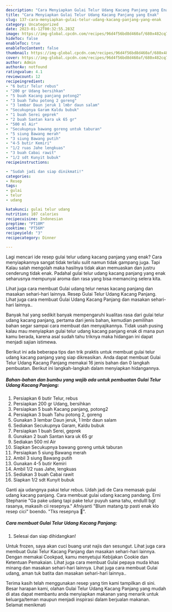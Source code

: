 ```yaml
---
description: "Cara Menyiapkan Gulai Telur Udang Kacang Panjang yang Enak"
title: "Cara Menyiapkan Gulai Telur Udang Kacang Panjang yang Enak"
slug: 137-cara-menyiapkan-gulai-telur-udang-kacang-panjang-yang-enak
category: Uncategorized
date: 2023-01-12T00:32:55.283Z
image: https://img-global.cpcdn.com/recipes/96d4f56bd8d460af/680x482cq70/gulai-telur-udang-kacang-panjang-foto-resep-utama.jpg
hideToc: false
enableToc: true
enableTocContent: false
thumbnail: https://img-global.cpcdn.com/recipes/96d4f56bd8d460af/680x482cq70/gulai-telur-udang-kacang-panjang-foto-resep-utama.jpg
cover: https://img-global.cpcdn.com/recipes/96d4f56bd8d460af/680x482cq70/gulai-telur-udang-kacang-panjang-foto-resep-utama.jpg
author: Admin
authorAv: notfound
ratingvalue: 4.1
reviewcount: 12
recipeingredient:
- "6 butir Telur rebus"
- "200 gr Udang bersihkan"
- "5 buah Kacang panjang potong2"
- "3 buah Tahu potong 2 goreng"
- "3 lembar Daun jeruk 1 lmbr daun salam"
- "Secukupnya Garam Kaldu bubuk"
- "1 buah Serei geprek"
- "2 buah Santan kara uk 65 gr"
- "500 ml Air"
- "Secukupnya bawang goreng untuk taburan"
- "5 siung Bawang merah"
- "3 siung Bawang putih"
- "4-5 butir Kemiri"
- "1/2 ruas Jahe lengkuas"
- "3 buah Cabai rawit"
- "1/2 sdt Kunyit bubuk"
recipeinstructions:

- "Sudah jadi dan siap dinikmati!"
categories:
- Resep
tags:
- gulai
- telur
- udang

katakunci: gulai telur udang 
nutrition: 107 calories
recipecuisine: Indonesian
preptime: "PT10M"
cooktime: "PT56M"
recipeyield: "3"
recipecategory: Dinner

---
```



Lagi mencari ide resep gulai telur udang kacang panjang yang enak? Cara menyiapkannya sangat tidak terlalu sulit namun tidak gampang juga. Tapi Kalau salah mengolah maka hasilnya tidak akan memuaskan dan justru cenderung tidak enak. Padahal gulai telur udang kacang panjang yang enak seharusnya mempunyai aroma dan rasa yang bisa memancing selera kita.


Lihat juga cara membuat Gulai udang telur nenas kacang panjang dan masakan sehari-hari lainnya. Resep Gulai Telur Udang Kacang Panjang. Lihat juga cara membuat Gulai Udang Kacang Panjang dan masakan sehari-hari lainnya..

Banyak hal yang sedikit banyak mempengaruhi kualitas rasa dari gulai telur udang kacang panjang, pertama dari jenis bahan, kemudian pemilihan bahan segar sampai cara membuat dan menyajikannya. Tidak usah pusing kalau mau menyiapkan gulai telur udang kacang panjang enak di mana pun kamu berada, karena asal sudah tahu triknya maka hidangan ini dapat menjadi sajian istimewa.


Berikut ini ada beberapa tips dan trik praktis untuk membuat gulai telur udang kacang panjang yang siap dikreasikan. Anda dapat membuat Gulai Telur Udang Kacang Panjang memakai 16 jenis bahan dan 0 langkah pembuatan. Berikut ini langkah-langkah dalam menyiapkan hidangannya.

<!--inarticleads1-->

##### Bahan-bahan dan bumbu yang wajib ada untuk pembuatan Gulai Telur Udang Kacang Panjang:

1. Persiapkan 6 butir Telur, rebus
1. Persiapkan 200 gr Udang, bersihkan
1. Persiapkan 5 buah Kacang panjang, potong2
1. Persiapkan 3 buah Tahu potong 2, goreng
1. Gunakan 3 lembar Daun jeruk, 1 lmbr daun salam
1. Sediakan Secukupnya Garam, Kaldu bubuk
1. Persiapkan 1 buah Serei, geprek
1. Gunakan 2 buah Santan kara uk 65 gr
1. Sediakan 500 ml Air
1. Siapkan Secukupnya bawang goreng untuk taburan
1. Persiapkan 5 siung Bawang merah
1. Ambil 3 siung Bawang putih
1. Gunakan 4-5 butir Kemiri
1. Ambil 1/2 ruas Jahe, lengkuas
1. Sediakan 3 buah Cabai rawit
1. Siapkan 1/2 sdt Kunyit bubuk


Ganti aja udangnya pakai telur rebus. Udah jadi de Cara memasak gulai udang kacang panjang. Cara membuat gulai udang kacang pandang. Erni Stephanie &#34;Ga pake udang tapi pake telur puyuh sama tahu, endulll bgt rasanya, makasih cii resepnya.&#34; Afniyanti &#34;Blum matang.tp pasti enak klo resep cici&#34; boendo. &#34;Tks resepnya 🙏&#34;. 

<!--inarticleads2-->

##### Cara membuat Gulai Telur Udang Kacang Panjang:


1. Selesai dan siap dihidangkan!

Untuk frozen, saya akan cuci buang urat najis dan sesungut. Lihat juga cara membuat Gulai Telur Kacang Panjang dan masakan sehari-hari lainnya. Dengan memakai Cookpad, kamu menyetujui Kebijakan Cookie dan Ketentuan Pemakaian. Lihat juga cara membuat Gulai pepaya muda khas minang dan masakan sehari-hari lainnya. Lihat juga cara membuat Gulai udang, aman tuk batita dan masakan sehari-hari lainnya.. 

Terima kasih telah menggunakan resep yang tim kami tampilkan di sini. Besar harapan kami, olahan Gulai Telur Udang Kacang Panjang yang mudah di atas dapat membantu anda menyiapkan makanan yang menarik untuk keluarga/teman maupun menjadi inspirasi dalam berjualan makanan. Selamat menikmati
